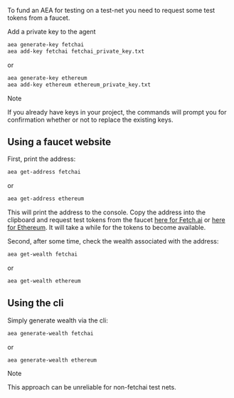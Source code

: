 
To fund an AEA for testing on a test-net you need to request some test tokens from a faucet.

Add a private key to the agent
``` bash
aea generate-key fetchai
aea add-key fetchai fetchai_private_key.txt
```
or
``` bash
aea generate-key ethereum
aea add-key ethereum ethereum_private_key.txt
```

<div class="admonition note">
  <p class="admonition-title">Note</p>
  <p>If you already have keys in your project, the commands will prompt you for confirmation whether or not to replace the existing keys.
</p>
</div>

## Using a faucet website

First, print the address:
``` bash
aea get-address fetchai
```
or 
``` bash
aea get-address ethereum
```

This will print the address to the console. Copy the address into the clipboard and request test tokens from the faucet <a href="https://explore-testnet.fetch.ai/tokentap" target="_blank">here for Fetch.ai</a> or <a href="https://faucet.metamask.io/" target="_blank">here for Ethereum</a>. It will take a while for the tokens to become available.

Second, after some time, check the wealth associated with the address:
``` bash
aea get-wealth fetchai
```
or
``` bash
aea get-wealth ethereum
```

## Using the cli

Simply generate wealth via the cli:
``` bash
aea generate-wealth fetchai
```
or 
``` bash
aea generate-wealth ethereum
```

<div class="admonition note">
  <p class="admonition-title">Note</p>
  <p>This approach can be unreliable for non-fetchai test nets.
</p>
</div>

<br />
